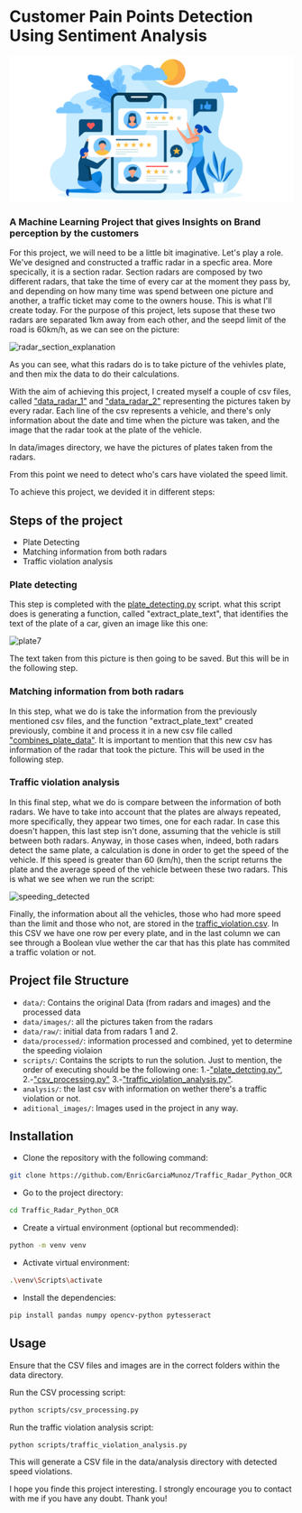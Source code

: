 # Customer Pain Points Detection Using Sentiment Analysis

![customer_review](images/customer_review.png)

### A Machine Learning Project that gives Insights on Brand perception by the customers



For this project, we will need to be a little bit imaginative. Let's play a role. We've designed and constructed a traffic radar in a specfic area. More specically, it is a section radar. Section radars are composed by two different radars, that take the time of every car at the moment they pass by, and depending on how many time was spend between one picture and another, a traffic ticket may come to the owners house. This is what I'll create today. For the purpose of this project, lets supose that these two radars are separated 1km away from each other, and the seepd limit of the road is 60km/h, as we can see on the picture:

![radar_section_explanation](aditional_images/radar_section_explanation.png)

As you can see, what this radars do is to take picture of the vehivles plate, and then mix the data to do their calculations.

With the aim of achieving this project, I created myself a couple of csv files, called ["data_radar_1"](data/raw/data_radar_1.csv) and ["data_radar_2"](data/raw/data_radar_2.csv) representing the pictures taken by every radar. Each line of the csv represents a vehicle, and there's only information about the date and time when the picture was taken, and the image that the radar took at the plate of the vehicle.

In data/images directory, we have the pictures of plates taken from the radars.

From this point we need to detect who's cars have violated the speed limit.

To achieve this project, we devided it in different steps:

## Steps of the project

* Plate Detecting
* Matching information from both radars
* Traffic violation analysis


### Plate detecting 

This step is completed with the [plate_detecting.py](scripts/plate_detecting.py) script. what this script does is generating a function, called "extract_plate_text", that identifies the text of the plate of a car, given an image like this one:

![plate7](data/images/plate7.PNG)

The text taken from this picture is then going to be saved. But this will be in the following step.

### Matching information from both radars

In this step, what we do is take the information from the previously mentioned csv files, and the function "extract_plate_text" created previously, combine it and process it in a new csv file called ["combines_plate_data"](data/processed/combined_plate_data.csv). It is important to mention that this new csv has information of the radar that took the picture. This will be used in the following step.


### Traffic violation analysis

In this final step, what we do is compare between the information of both radars. We have to take into account that the plates are always repeated, more specifically, they appear two times, one for each radar. In case this doesn't happen, this last step isn't done, assuming that the vehicle is still between both radars. Anyway, in those cases when, indeed, both radars detect the same plate, a calculation is done in order to get the speed of the vehicle. If this speed is greater than 60 (km/h), then the script returns the plate and the average speed of the vehicle between these two radars. This is what we see when we run the script:

![speeding_detected](aditional_images/speeding_detected.PNG)

Finally, the information about all the vehicles, those who had more speed than the limit and those who not, are stored in the [traffic_violation.csv](analysis/traffic_violation.csv). In this CSV we have one row per every plate, and in the last column we can see through a Boolean vlue wether the car that has this plate has commited a traffic volation or not.


## Project file Structure

- `data/`: Contains the original Data (from radars and images) and the processed data
- `data/images/`: all the pictures taken from the radars
- `data/raw/`: initial data from radars 1 and 2.
- `data/processed/`: information processed and combined, yet to determine the speeding violaion
- `scripts/`: Contains the scripts to run the solution. Just to mention, the order of executing should be the following one: 1.-["plate_detcting.py"](scripts/plate_detecting.py), 2.-["csv_processing.py"](scripts/csv_processing.py) 3.-["traffic_violation_analysis.py"](scripts/traffic_violation_analysis.py). 
- `analysis/`: the last csv with information on wether there's a traffic violation or not.
- `aditional_images/`: Images used in the project in any way.


## Installation

- Clone the repository with the following command:
```bash
git clone https://github.com/EnricGarciaMunoz/Traffic_Radar_Python_OCR
```

- Go to the project directory:

```bash
cd Traffic_Radar_Python_OCR
```

- Create a virtual environment (optional but recommended):
```bash
python -m venv venv
```

- Activate virtual environment:
```bash
.\venv\Scripts\activate
```

- Install the dependencies:
```bash
pip install pandas numpy opencv-python pytesseract
```


## Usage

Ensure that the CSV files and images are in the correct folders within the data directory.

Run the CSV processing script:

```bash
python scripts/csv_processing.py
```
Run the traffic violation analysis script:

```bash
python scripts/traffic_violation_analysis.py
```

This will generate a CSV file in the data/analysis directory with detected speed violations.


I hope you finde this project interesting. I strongly encourage you to contact with me if you have any doubt. Thank you!